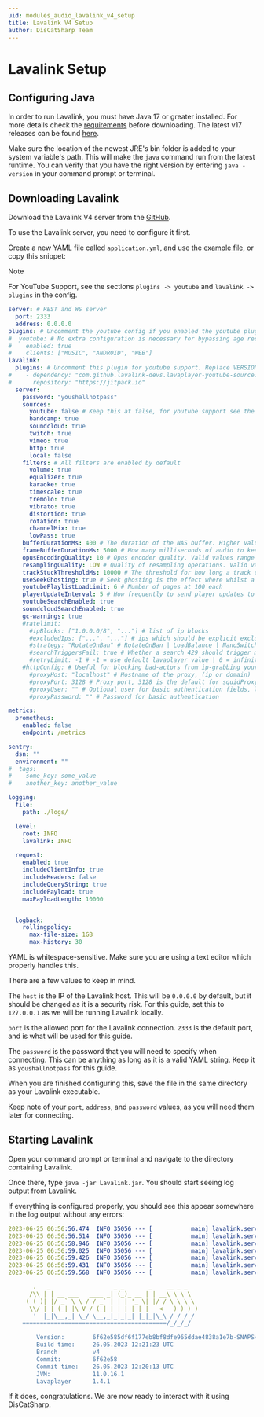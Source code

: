```yaml
---
uid: modules_audio_lavalink_v4_setup
title: Lavalink V4 Setup
author: DisCatSharp Team
---
```


# Lavalink Setup

## Configuring Java

In order to run Lavalink, you must have Java 17 or greater installed. For more details check the [requirements](https://github.com/lavalink-devs/Lavalink/tree/dev#requirements) before downloading.
The latest v17 releases can be found [here](https://www.oracle.com/java/technologies/downloads/#java17).

Make sure the location of the newest JRE's bin folder is added to your system variable's path. This will make the `java` command run from the latest runtime. You can verify that you have the right version by entering `java -version` in your command prompt or terminal.

## Downloading Lavalink

Download the Lavalink V4 server from the [GitHub](https://github.com/lavalink-devs/Lavalink/releases/tag/4.0.0).

To use the Lavalink server, you need to configure it first.

Create a new YAML file called `application.yml`, and use the [example file](https://github.com/lavalink-devs/Lavalink/blob/dev/LavalinkServer/application.yml.example), or copy this snippet:

>[!NOTE]
> For YouTube Support, see the sections `plugins -> youtube` and `lavalink -> plugins` in the config.

```yaml
server: # REST and WS server
  port: 2333
  address: 0.0.0.0
plugins: # Uncomment the youtube config if you enabled the youtube plugin down below.
#  youtube: # No extra configuration is necessary for bypassing age restrictions, read more here: https://github.com/lavalink-devs/youtube-source?tab=readme-ov-file#migration-from-lavaplayers-built-in-youtube-source
#    enabled: true
#    clients: ["MUSIC", "ANDROID", "WEB"]
lavalink:
  plugins: # Uncomment this plugin for youtube support. Replace VERSION with the latest version from here: https://github.com/lavalink-devs/youtube-source/releases
#    - dependency: "com.github.lavalink-devs.lavaplayer-youtube-source:plugin:VERSION"
#      repository: "https://jitpack.io"
  server:
    password: "youshallnotpass"
    sources: 
      youtube: false # Keep this at false, for youtube support see the plugins section above.
      bandcamp: true
      soundcloud: true
      twitch: true
      vimeo: true
      http: true
      local: false
    filters: # All filters are enabled by default
      volume: true
      equalizer: true
      karaoke: true
      timescale: true
      tremolo: true
      vibrato: true
      distortion: true
      rotation: true
      channelMix: true
      lowPass: true
    bufferDurationMs: 400 # The duration of the NAS buffer. Higher values fare better against longer GC pauses. Duration <= 0 to disable JDA-NAS. Minimum of 40ms, lower values may introduce pauses.
    frameBufferDurationMs: 5000 # How many milliseconds of audio to keep buffered
    opusEncodingQuality: 10 # Opus encoder quality. Valid values range from 0 to 10, where 10 is best quality but is the most expensive on the CPU.
    resamplingQuality: LOW # Quality of resampling operations. Valid values are LOW, MEDIUM and HIGH, where HIGH uses the most CPU.
    trackStuckThresholdMs: 10000 # The threshold for how long a track can be stuck. A track is stuck if does not return any audio data.
    useSeekGhosting: true # Seek ghosting is the effect where whilst a seek is in progress, the audio buffer is read from until empty, or until seek is ready.
    youtubePlaylistLoadLimit: 6 # Number of pages at 100 each
    playerUpdateInterval: 5 # How frequently to send player updates to clients, in seconds
    youtubeSearchEnabled: true
    soundcloudSearchEnabled: true
    gc-warnings: true
    #ratelimit:
      #ipBlocks: ["1.0.0.0/8", "..."] # list of ip blocks
      #excludedIps: ["...", "..."] # ips which should be explicit excluded from usage by lavalink
      #strategy: "RotateOnBan" # RotateOnBan | LoadBalance | NanoSwitch | RotatingNanoSwitch
      #searchTriggersFail: true # Whether a search 429 should trigger marking the ip as failing
      #retryLimit: -1 # -1 = use default lavaplayer value | 0 = infinity | >0 = retry will happen this numbers times
    #httpConfig: # Useful for blocking bad-actors from ip-grabbing your music node and attacking it, this way only the http proxy will be attacked
      #proxyHost: "localhost" # Hostname of the proxy, (ip or domain)
      #proxyPort: 3128 # Proxy port, 3128 is the default for squidProxy
      #proxyUser: "" # Optional user for basic authentication fields, leave blank if you don't use basic auth
      #proxyPassword: "" # Password for basic authentication

metrics:
  prometheus:
    enabled: false
    endpoint: /metrics

sentry:
  dsn: ""
  environment: ""
#  tags:
#    some_key: some_value
#    another_key: another_value

logging:
  file:
    path: ./logs/

  level:
    root: INFO
    lavalink: INFO

  request:
    enabled: true
    includeClientInfo: true
    includeHeaders: false
    includeQueryString: true
    includePayload: true
    maxPayloadLength: 10000


  logback:
    rollingpolicy:
      max-file-size: 1GB
      max-history: 30
```
YAML is whitespace-sensitive. Make sure you are using a text editor which properly handles this.


There are a few values to keep in mind.

The `host` is the IP of the Lavalink host. This will be `0.0.0.0` by default, but it should be changed as it is a security risk. For this guide, set this to `127.0.0.1` as we will be running Lavalink locally.

`port` is the allowed port for the Lavalink connection. `2333` is the default port, and is what will be used for this guide.

The `password` is the password that you will need to specify when connecting. This can be anything as long as it is a valid YAML string. Keep it as `youshallnotpass` for this guide.

When you are finished configuring this, save the file in the same directory as your Lavalink executable.

Keep note of your `port`, `address`, and `password` values, as you will need them later for connecting.

## Starting Lavalink

Open your command prompt or terminal and navigate to the directory containing Lavalink.

Once there, type `java -jar Lavalink.jar`. You should start seeing log output from Lavalink.

If everything is configured properly, you should see this appear somewhere in the log output without any errors:
```yml
2023-06-25 06:56:56.474  INFO 35056 --- [           main] lavalink.server.Launcher                 : Starting Launcher using Java 11.0.16.1 on AITSYS with PID 35056 (H:\Lavalink.jar started by Lulalaby in H:\)
2023-06-25 06:56:56.514  INFO 35056 --- [           main] lavalink.server.Launcher                 : No active profile set, falling back to 1 default profile: "default"
2023-06-25 06:56:58.946  INFO 35056 --- [           main] lavalink.server.bootstrap.PluginManager  : Found plugin 'lavasrc' version c9aac26
2023-06-25 06:56:59.025  INFO 35056 --- [           main] lavalink.server.bootstrap.PluginManager  : Loaded lavasrc-plugin-c9aac26.jar (29 classes)
2023-06-25 06:56:59.426  INFO 35056 --- [           main] lavalink.server.Launcher                 : Started Launcher in 5.012 seconds (JVM running for 6.469)
2023-06-25 06:56:59.431  INFO 35056 --- [           main] lavalink.server.Launcher                 : You can safely ignore the big red warning about illegal reflection. See https://github.com/lavalink-devs/Lavalink/issues/295
2023-06-25 06:56:59.568  INFO 35056 --- [           main] lavalink.server.Launcher                 :

       .   _                  _ _       _    __ _ _
      /\\ | | __ ___   ____ _| (_)_ __ | | __\ \ \ \
     ( ( )| |/ _` \ \ / / _` | | | '_ \| |/ / \ \ \ \
      \\/ | | (_| |\ V / (_| | | | | | |   <   ) ) ) )
       '  |_|\__,_| \_/ \__,_|_|_|_| |_|_|\_\ / / / /
    =========================================/_/_/_/

        Version:        6f62e585df6f177eb8bf8dfe965ddae4838a1e7b-SNAPSHOT
        Build time:     26.05.2023 12:21:23 UTC
        Branch          v4
        Commit:         6f62e58
        Commit time:    26.05.2023 12:20:13 UTC
        JVM:            11.0.16.1
        Lavaplayer      1.4.1

```

If it does, congratulations. We are now ready to interact with it using DisCatSharp.

